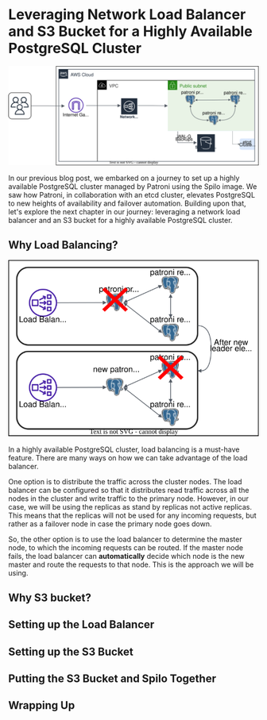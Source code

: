 # Leveraging Network Load Balancer and S3 Bucket for a Highly Available PostgreSQL Cluster

![Patroni Load Balancing and S3 Backup](patroni-loadbalancing-s3.svg)

In our previous blog post, we embarked on a journey to set up a highly available PostgreSQL cluster managed by Patroni using the Spilo image. We saw how Patroni, in collaboration with an etcd cluster, elevates PostgreSQL to new heights of availability and failover automation. Building upon that, let's explore the next chapter in our journey: leveraging a network load balancer and an S3 bucket for a highly available PostgreSQL cluster.

## Why Load Balancing?

![Why Load Balancing?](why-lb.svg)

In a highly available PostgreSQL cluster, load balancing is a must-have feature. There are many ways on how we can take advantage of the load balancer.

One option is to distribute the traffic across the cluster nodes. The load balancer can be configured so that it distributes read traffic across all the nodes in the cluster and write traffic to the primary node. However, in our case, we will be using the replicas as stand by replicas not active replicas. This means that the replicas will not be used for any incoming requests, but rather as a failover node in case the primary node goes down. 

So, the other option is to use the load balancer to determine the master node, to which the incoming requests can be routed. If the master node fails, the load balancer can <b>automatically</b> decide which node is the new master and route the requests to that node. This is the approach we will be using.

## Why S3 bucket?


## Setting up the Load Balancer

## Setting up the S3 Bucket

## Putting the S3 Bucket and Spilo Together

## Wrapping Up
